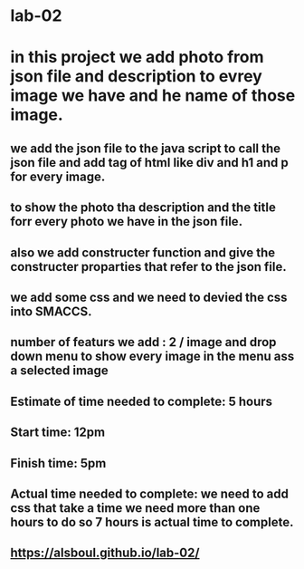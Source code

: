 # lab-02
# in this project we add photo from json file and description to evrey image we have and he name of those image.
## we add the json file to the java script to call the json file and add tag of html like div and h1 and p for every image.
## to show the photo tha description and the title forr every photo we have in the json file. 
## also we add constructer function and give the constructer proparties that refer to the json file. 
## we add some css and we need to devied the css into SMACCS. 

## number of featurs we add : 2 / image and drop down menu to show every image in the menu ass a selected image 
## Estimate of time needed to complete: 5 hours 

## Start time: 12pm

## Finish time: 5pm

## Actual time needed to complete: we need to add css that take a time we need more than one hours to do so 7 hours is actual time to complete.

## https://alsboul.github.io/lab-02/